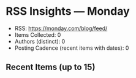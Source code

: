 # RSS Insights — Monday

- RSS: https://monday.com/blog/feed/
- Items Collected: 0
- Authors (distinct): 0
- Posting Cadence (recent items with dates): 0

## Recent Items (up to 15)
